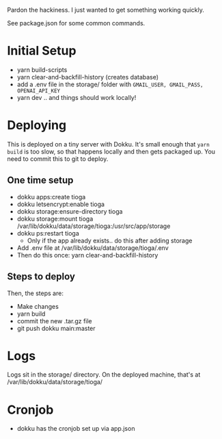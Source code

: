Pardon the hackiness. I just wanted to get something working quickly.

See package.json for some common commands.

# Initial Setup
- yarn build-scripts
- yarn clear-and-backfill-history (creates database)
- add a .env file in the storage/ folder with `GMAIL_USER, GMAIL_PASS, OPENAI_API_KEY`
- yarn dev .. and things should work locally!

# Deploying
This is deployed on a tiny server with Dokku. It's small enough that `yarn build` is too slow, so that happens locally and then gets packaged up. You need to commit this to git to deploy.

## One time setup
- dokku apps:create tioga
- dokku letsencrypt:enable tioga
- dokku storage:ensure-directory tioga
- dokku storage:mount tioga /var/lib/dokku/data/storage/tioga:/usr/src/app/storage
- dokku ps:restart tioga
    - Only if the app already exists.. do this after adding storage
- Add .env file at /var/lib/dokku/data/storage/tioga/.env
- Then do this once: yarn clear-and-backfill-history

## Steps to deploy
Then, the steps are:
- Make changes
- yarn build
- commit the new .tar.gz file
- git push dokku main:master

# Logs
Logs sit in the storage/ directory. On the deployed machine, that's at /var/lib/dokku/data/storage/tioga/

# Cronjob
- dokku has the cronjob set up via app.json

